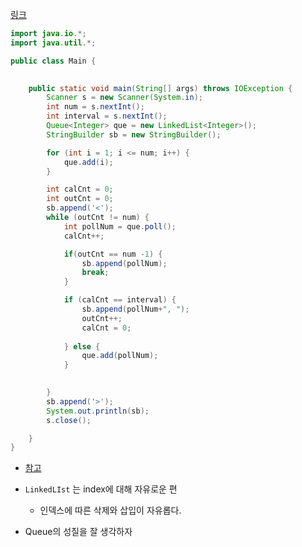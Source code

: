 [링크](https://www.acmicpc.net/problem/10845)

```java
import java.io.*;
import java.util.*;

public class Main {    

    
    public static void main(String[] args) throws IOException {   
        Scanner s = new Scanner(System.in);
        int num = s.nextInt();
        int interval = s.nextInt();
        Queue<Integer> que = new LinkedList<Integer>();
        StringBuilder sb = new StringBuilder();        

        for (int i = 1; i <= num; i++) {
            que.add(i);
        }

        int calCnt = 0;
        int outCnt = 0;
        sb.append('<');
        while (outCnt != num) {
            int pollNum = que.poll();
            calCnt++;

            if(outCnt == num -1) {
                sb.append(pollNum);
                break;
            }

            if (calCnt == interval) {
                sb.append(pollNum+", ");
                outCnt++;
                calCnt = 0;
                
            } else {
                que.add(pollNum);
            }

            
        }
        sb.append('>');
        System.out.println(sb);
        s.close();

    }
}
```

- [참고](https://zorba91.tistory.com/166)

- `LinkedLIst` 는 index에 대해 자유로운 편

  - 인덱스에 따른 삭제와 삽입이 자유롭다.

- Queue의 성질을 잘 생각하자

  